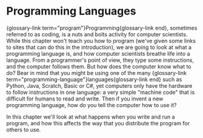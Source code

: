 # Programming Languages

{glossary-link term="program"}Programming{glossary-link end}, sometimes referred to as coding, is a nuts and bolts activity for computer scientists.
While this chapter won't teach you how to program (we've given some links to sites that can do this in the introduction), we are going to look at what a programming language is, and how computer scientists breathe life into a language.
From a programmer's point of view, they type some instructions, and the computer follows them.
But how does the computer know what to do?
Bear in mind that you might be using one of the many {glossary-link term="programming-language"}languages{glossary-link end} such as Python, Java, Scratch, Basic or C#, yet computers only have the hardware to follow instructions in one language: a very simple "machine code" that is difficult for humans to read and write.
Then if you invent a new programming language, how do you tell the computer how to use it?

In this chapter we'll look at what happens when you write and run a program, and how this affects the way that you distribute the program for others to use.
